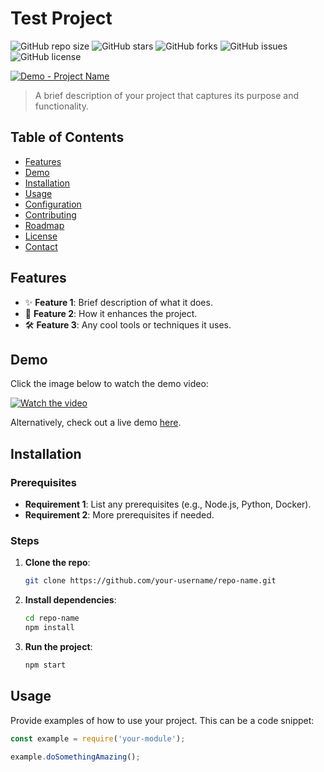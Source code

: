 # Test Project

![GitHub repo size](https://img.shields.io/github/repo-size/your-username/repo-name) ![GitHub stars](https://img.shields.io/github/stars/your-username/repo-name?style=social) ![GitHub forks](https://img.shields.io/github/forks/your-username/repo-name?style=social) ![GitHub issues](https://img.shields.io/github/issues/your-username/repo-name) ![GitHub license](https://img.shields.io/github/license/your-username/repo-name)

[![Demo - Project Name](https://img.youtube.com/vi/YOUTUBE_VIDEO_ID/maxresdefault.jpg)](https://youtu.be/YOUTUBE_VIDEO_ID)

> A brief description of your project that captures its purpose and functionality.

## Table of Contents
- [Features](#features)
- [Demo](#demo)
- [Installation](#installation)
- [Usage](#usage)
- [Configuration](#configuration)
- [Contributing](#contributing)
- [Roadmap](#roadmap)
- [License](#license)
- [Contact](#contact)

## Features
- ✨ **Feature 1**: Brief description of what it does.
- 🚀 **Feature 2**: How it enhances the project.
- 🛠️ **Feature 3**: Any cool tools or techniques it uses.

## Demo
Click the image below to watch the demo video:

[![Watch the video](https://img.youtube.com/vi/YOUTUBE_VIDEO_ID/0.jpg)](https://www.youtube.com/watch?v=YOUTUBE_VIDEO_ID)

Alternatively, check out a live demo [here](https://your-live-demo-link.com).

## Installation

### Prerequisites
- **Requirement 1**: List any prerequisites (e.g., Node.js, Python, Docker).
- **Requirement 2**: More prerequisites if needed.

### Steps
1. **Clone the repo**:
    ```bash
    git clone https://github.com/your-username/repo-name.git
    ```
2. **Install dependencies**:
    ```bash
    cd repo-name
    npm install
    ```
3. **Run the project**:
    ```bash
    npm start
    ```

## Usage
Provide examples of how to use your project. This can be a code snippet:

```javascript
const example = require('your-module');

example.doSomethingAmazing();
